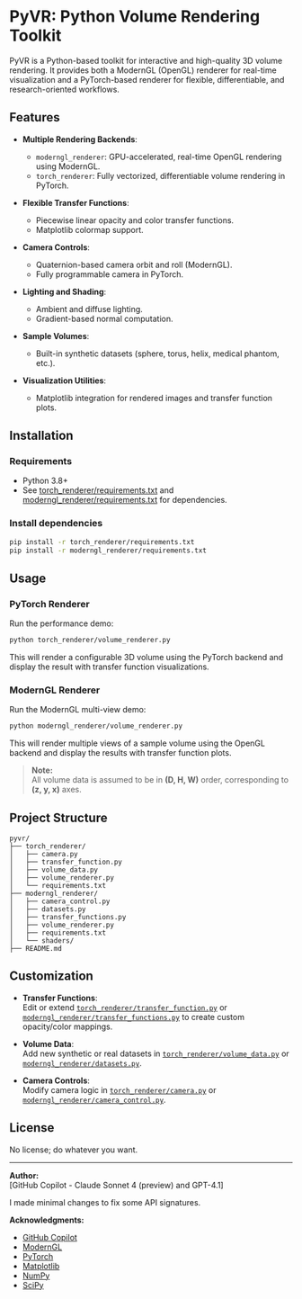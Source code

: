 # PyVR: Python Volume Rendering Toolkit

PyVR is a Python-based toolkit for interactive and high-quality 3D volume rendering. It provides both a ModernGL (OpenGL) renderer for real-time visualization and a PyTorch-based renderer for flexible, differentiable, and research-oriented workflows.

## Features

- **Multiple Rendering Backends**:  
  - `moderngl_renderer`: GPU-accelerated, real-time OpenGL rendering using ModernGL.
  - `torch_renderer`: Fully vectorized, differentiable volume rendering in PyTorch.

- **Flexible Transfer Functions**:  
  - Piecewise linear opacity and color transfer functions.
  - Matplotlib colormap support.

- **Camera Controls**:  
  - Quaternion-based camera orbit and roll (ModernGL).
  - Fully programmable camera in PyTorch.

- **Lighting and Shading**:  
  - Ambient and diffuse lighting.
  - Gradient-based normal computation.

- **Sample Volumes**:  
  - Built-in synthetic datasets (sphere, torus, helix, medical phantom, etc.).

- **Visualization Utilities**:  
  - Matplotlib integration for rendered images and transfer function plots.

## Installation

### Requirements

- Python 3.8+
- See [torch_renderer/requirements.txt](torch_renderer/requirements.txt) and [moderngl_renderer/requirements.txt](moderngl_renderer/requirements.txt) for dependencies.

### Install dependencies

```sh
pip install -r torch_renderer/requirements.txt
pip install -r moderngl_renderer/requirements.txt
```

## Usage

### PyTorch Renderer

Run the performance demo:

```sh
python torch_renderer/volume_renderer.py
```

This will render a configurable 3D volume using the PyTorch backend and display the result with transfer function visualizations.

### ModernGL Renderer

Run the ModernGL multi-view demo:

```sh
python moderngl_renderer/volume_renderer.py
```

This will render multiple views of a sample volume using the OpenGL backend and display the results with transfer function plots.

> **Note:**  
> All volume data is assumed to be in **(D, H, W)** order, corresponding to **(z, y, x)** axes.

## Project Structure

```
pyvr/
├── torch_renderer/
│   ├── camera.py
│   ├── transfer_function.py
│   ├── volume_data.py
│   ├── volume_renderer.py
│   └── requirements.txt
├── moderngl_renderer/
│   ├── camera_control.py
│   ├── datasets.py
│   ├── transfer_functions.py
│   ├── volume_renderer.py
│   ├── requirements.txt
│   └── shaders/
├── README.md
```

## Customization

- **Transfer Functions**:  
  Edit or extend [`torch_renderer/transfer_function.py`](torch_renderer/transfer_function.py) or [`moderngl_renderer/transfer_functions.py`](moderngl_renderer/transfer_functions.py) to create custom opacity/color mappings.

- **Volume Data**:  
  Add new synthetic or real datasets in [`torch_renderer/volume_data.py`](torch_renderer/volume_data.py) or [`moderngl_renderer/datasets.py`](moderngl_renderer/datasets.py).

- **Camera Controls**:  
  Modify camera logic in [`torch_renderer/camera.py`](torch_renderer/camera.py) or [`moderngl_renderer/camera_control.py`](moderngl_renderer/camera_control.py).

## License

No license; do whatever you want. 

---

**Author:**  
[GitHub Copilot - Claude Sonnet 4 (preview) and GPT-4.1] 

I made minimal changes to fix some API signatures.

**Acknowledgments:**  
- [GitHub Copilot](https://github.com/features/copilot)
- [ModernGL](https://github.com/moderngl/moderngl)
- [PyTorch](https://pytorch.org/)  
- [Matplotlib](https://matplotlib.org/)
- [NumPy](https://numpy.org/)
- [SciPy](https://scipy.org/)